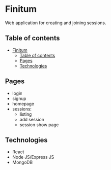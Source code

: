 # Finitum

Web application for creating and joining sessions.

## Table of contents
- [Finitum](#finitum)
  - [Table of contents](#table-of-contents)
  - [Pages](#pages)
  - [Technologies](#technologies)

## Pages
- login
- signup
- homepage
- sessions:
  - listing
  - add session
  - session show page

## Technologies
- React 
- Node JS/Express JS
- MongoDB





  
